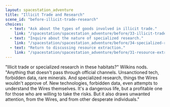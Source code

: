 ```yaml
---
layout: spacestation_adventure
title: "Illicit Trade and Research"
scene_id: "before-illicit-trade-research"
choices:
  - text: "Ask about the types of goods involved in illicit trade."
    link: "/spacestation/spacestation_adventure/before/33-illicit-trade-goods/"
  - text: "Inquire about the nature of specialized research."
    link: "/spacestation/spacestation_adventure/before/34-specialized-research-nature/"
  - text: "Return to discussing resource extraction."
    link: "/spacestation/spacestation_adventure/before/31-resource-extraction/"
---
```


"Illicit trade or specialized research in these habitats?" Wilkins nods. "Anything that doesn't pass through official channels. Unsanctioned tech, forbidden data, rare minerals. And specialized research, things the Wires wouldn't approve of. New technologies, forbidden data, even attempts to understand the Wires themselves. It's a dangerous life, but a profitable one for those who are willing to take the risks. But it also draws unwanted attention, from the Wires, and from other desperate individuals."
